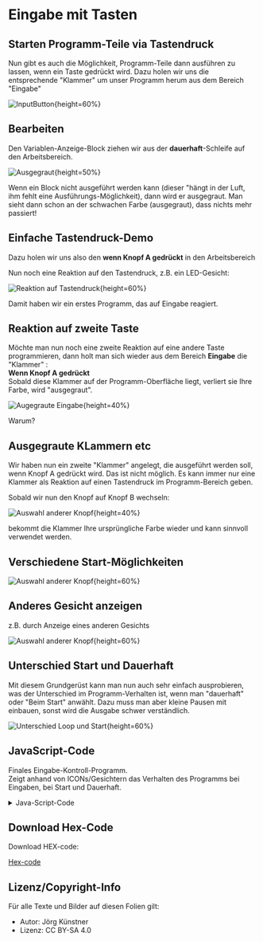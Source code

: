 # Eingabe mit Tasten 


## Starten Programm-Teile via Tastendruck

Nun gibt es auch die Möglichkeit, Programm-Teile dann ausführen zu lassen, wenn ein Taste gedrückt wird.
Dazu holen wir uns die entsprechende "Klammer" um unser Programm herum aus dem Bereich "Eingabe"

![InputButton](pics/03_EingabeButton.png){height=60%}


## Bearbeiten 

Den Variablen-Anzeige-Block ziehen wir aus der __dauerhaft__-Schleife auf den Arbeitsbereich.

![Ausgegraut](pics/DauerLoopAusserKraftSetzen.png){height=50%}

Wenn ein Block nicht ausgeführt werden kann (dieser "hängt in der Luft, ihm fehlt eine Ausführungs-Möglichkeit), dann wird er ausgegraut.
Man sieht dann schon an der schwachen Farbe (ausgegraut), dass nichts mehr passiert!


## Einfache Tastendruck-Demo

Dazu holen wir uns also den __wenn Knopf A gedrückt__ in den Arbeitsbereich 

Nun noch eine Reaktion auf den Tastendruck, z.B. ein LED-Gesicht:

![Reaktion auf Tastendruck](pics/05_TastenReaktion.png){height=60%}

Damit haben wir ein erstes Programm, das auf Eingabe reagiert.

## Reaktion auf zweite Taste

Möchte man nun noch eine zweite Reaktion auf eine andere Taste programmieren, 
dann holt man sich wieder aus dem Bereich __Eingabe__ die "Klammer" :  
__Wenn Knopf A gedrückt__      
Sobald diese Klammer auf der Programm-Oberfläche liegt, verliert sie Ihre Farbe, wird "ausgegraut".  

![Augegraute Eingabe](pics/06_TastenReaktion_Doppelt.png){height=40%}

Warum?  

## Ausgegraute KLammern etc

Wir haben nun ein zweite "Klammer" angelegt, die ausgeführt werden soll, wenn Knopf A gedrückt wird.
Das ist nicht möglich. Es kann immer nur eine Klammer als Reaktion auf einen Tastendruck im Programm-Bereich geben.

Sobald wir nun den Knopf auf Knopf B wechseln:

![Auswahl anderer Knopf](pics/07_TastenReaktion_B_01.png){height=40%}


bekommt die Klammer Ihre ursprüngliche Farbe wieder und kann sinnvoll verwendet werden.

## Verschiedene Start-Möglichkeiten

![Auswahl anderer Knopf](pics/08_TastenReaktion_B_02.png){height=60%}

## Anderes Gesicht anzeigen

z.B. durch Anzeige eines anderen Gesichts

![Auswahl anderer Knopf](pics/09_TastenReaktionBeide.png){height=60%}



## Unterschied Start und Dauerhaft

Mit diesem Grundgerüst kann man nun auch sehr einfach ausprobieren, was der Unterschied im Programm-Verhalten ist, wenn man "dauerhaft" oder "Beim Start" anwählt.
Dazu muss man aber kleine Pausen mit einbauen, sonst wird die Ausgabe schwer verständlich.


![Unterschied Loop und Start](pics/10_TastenReaktionBeideMitStart_und_Loop.png){height=60%}



## JavaScript-Code

Finales Eingabe-Kontroll-Programm.  
Zeigt anhand von ICONs/Gesichtern das Verhalten des Programms bei Eingaben, bei Start und Dauerhaft.

<details>
 <summary>Java-Script-Code</summary>

```js
input.onButtonPressed(Button.A, () => {
    basic.showLeds(`
        . # . # .
        . . . . .
        . . . . .
        # . . . #
        . # # # .
        `)
    basic.pause(1000)
})
input.onButtonPressed(Button.B, () => {
    basic.showLeds(`
        . # . # .
        . . . . .
        . . . . .
        . # # # .
        # . . . #
        `)
    basic.pause(1000)
})
basic.showLeds(`
    . # # # .
    . # . # .
    . . . # .
    . . # . .
    . . # . .
    `)
basic.pause(1000)
basic.forever(() => {
    basic.showLeds(`
        . # . # .
        . . . . .
        . . . . .
        # # # # #
        . . . . .
        `)
    basic.pause(1000)
})
```
</details>

## Download Hex-Code

Download HEX-code:

[Hex-code](mini-EingabeFinal.hex)



## Lizenz/Copyright-Info
Für alle Texte und Bilder auf diesen Folien gilt:

* Autor: Jörg Künstner
* Lizenz: CC BY-SA 4.0
